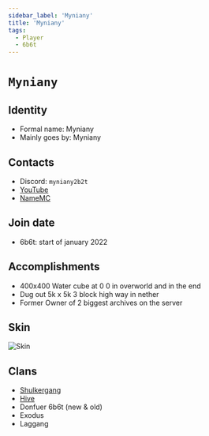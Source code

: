 ```yaml
---
sidebar_label: 'Myniany'
title: 'Myniany'
tags:
  - Player
  - 6b6t
---
```


# `Myniany`

## Identity
* Formal name: Myniany
* Mainly goes by: Myniany

## Contacts
* Discord: `myniany2b2t`
* [YouTube](https://www.youtube.com/channel/UClltrrNBqevswH6XQ0fRwPg)
* [NameMC](https://namemc.com/profile/Myniany.1)

## Join date
* 6b6t: start of january 2022

## Accomplishments
* 400x400 Water cube at 0 0 in overworld and in the end
* Dug out 5k x 5k 3 block high way in nether
* Former Owner of 2 biggest archives on the server

## Skin
![Skin](https://s.namemc.com/3d/skin/body.png?id=d89858f901b3efe0&model=classic&theta=30&phi=21&time=90&width=100&height=200)

## Clans
* [Shulkergang](../Groups/shulkergang.md)
* [Hive](../Groups/hive.md)
* Donfuer 6b6t (new & old)
* Exodus
* Laggang
